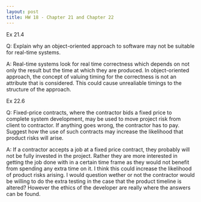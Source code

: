 ```yaml
---
layout: post
title: HW 18 - Chapter 21 and Chapter 22
---
```


Ex 21.4

Q: Explain why an object-oriented approach to software may not be suitable for real-time systems.

A: Real-time systems look for real time correctness which depends on not only the result but the time at which they are produced. In object-oriented approach, the concept of valuing timing for the correctness is not an attribute that is considered. This could cause unrealiable timings to the structure of the approach.

Ex 22.6

Q: Fixed-price contracts, where the contractor bids a fixed price to complete system development, may be used to move project risk from client to contractor. If anything goes wrong, the contractor has to pay. Suggest how the use of such contracts may increase the likelihood that product risks will arise.

A: If a contractor accepts a job at a fixed price contract, they probably will not be fully invested in the project. Rather they are more interested in getting the job done with in a certain time frame as they would not benefit from spending any extra time on it. I think this could increase the likelihood of product risks arising. I would question wether or not the contractor would be willing to do the extra testing in the case that the product timeline is altered? However the ethics of the developer are really where the answers can be found. 

